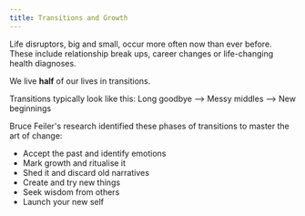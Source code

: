 ```yaml
---
title: Transitions and Growth
---
```

Life disruptors, big and small, occur more often now than ever before. These include relationship break ups, career changes or life-changing health diagnoses. 

We live **half** of our lives in transitions.

Transitions typically look like this: Long goodbye —> Messy middles —> New beginnings

Bruce Feiler's research identified these phases of transitions to master the art of change:
- Accept the past and identify emotions
- Mark growth and ritualise it
- Shed it and discard old narratives
- Create and try new things
- Seek wisdom from others
- Launch your new self